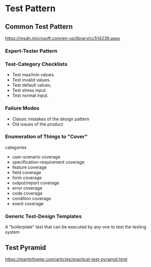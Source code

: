 # Test Pattern

## Common Test Pattern

<https://msdn.microsoft.com/en-us/library/cc514239.aspx>

### Expert-Tester Pattern

### Test-Category Checklists

- Test max/min values.
- Test invalid values.
- Test default values.
- Test stress input.
- Test normal input.

### Failure Modes

- Classic mistakes of the design pattern
- Old issues of the product

### Enumeration of Things to "Cover"

categories

- user-scenario coverage
- specification-requirement coverage
- feature coverage
- field coverage
- form coverage
- output/report coverage
- error coverage
- code coverage
- condition coverage
- event coverage

### Generic Test-Design Templates

A "boilerplate" test that can be executed by any one to test the testing system

## Test Pyramid

<https://martinfowler.com/articles/practical-test-pyramid.html>
